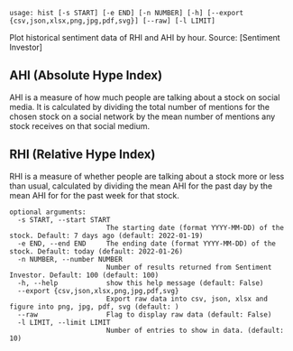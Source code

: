 ```
usage: hist [-s START] [-e END] [-n NUMBER] [-h] [--export {csv,json,xlsx,png,jpg,pdf,svg}] [--raw] [-l LIMIT]
```

Plot historical sentiment data of RHI and AHI by hour. Source: [Sentiment Investor]

AHI (Absolute Hype Index)
---
AHI is a measure of how much people are talking about a stock on social media.
It is calculated by dividing the total number of mentions for the chosen stock on a social network by the mean number of mentions any stock receives on that social medium.

RHI (Relative Hype Index)
---
RHI is a measure of whether people are talking about a stock more or less than usual, calculated by dividing the mean AHI for the past day by the mean AHI for for the past week for that stock.


```
optional arguments:
  -s START, --start START
                        The starting date (format YYYY-MM-DD) of the stock. Default: 7 days ago (default: 2022-01-19)
  -e END, --end END     The ending date (format YYYY-MM-DD) of the stock. Default: today (default: 2022-01-26)
  -n NUMBER, --number NUMBER
                        Number of results returned from Sentiment Investor. Default: 100 (default: 100)
  -h, --help            show this help message (default: False)
  --export {csv,json,xlsx,png,jpg,pdf,svg}
                        Export raw data into csv, json, xlsx and figure into png, jpg, pdf, svg (default: )
  --raw                 Flag to display raw data (default: False)
  -l LIMIT, --limit LIMIT
                        Number of entries to show in data. (default: 10)
```
